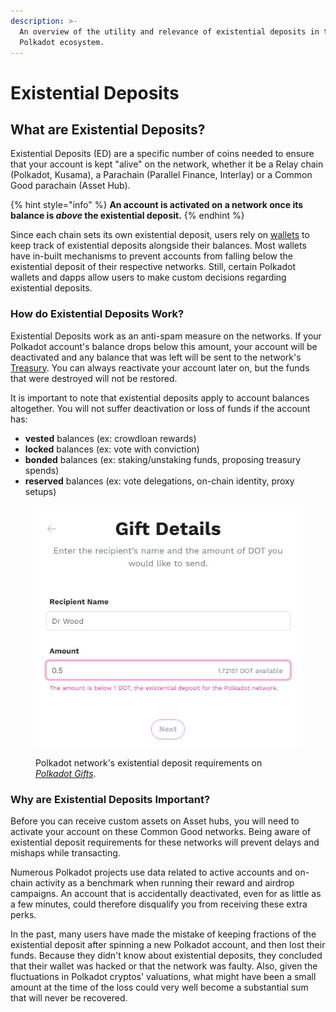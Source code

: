 ```yaml
---
description: >-
  An overview of the utility and relevance of existential deposits in the
  Polkadot ecosystem.
---
```


# Existential Deposits

## What are Existential Deposits?

Existential Deposits (ED) are a specific number of coins needed to ensure that your account is kept "alive" on the network, whether it be a Relay chain (Polkadot, Kusama), a Parachain (Parallel Finance, Interlay) or a Common Good parachain (Asset Hub).&#x20;

{% hint style="info" %}
**An account is activated on a network once its balance is **_**above**_** the existential deposit.**&#x20;
{% endhint %}

Since each chain sets its own existential deposit, users rely on [wallets](../2.storage/) to keep track of existential deposits alongside their balances. Most wallets have in-built mechanisms to prevent accounts from falling below the existential deposit of their respective networks. Still, certain Polkadot wallets and dapps allow users to make custom decisions regarding existential deposits.



### How do Existential Deposits Work?

Existential Deposits work as an anti-spam measure on the networks. If your Polkadot account's balance drops below this amount, your account will be deactivated and any balance that was left will be sent to the network's [Treasury](../3.operations/crowdfunding/treasury-spends.md). You can always reactivate your account later on, but the funds that were destroyed will not be restored.&#x20;

It is important to note that existential deposits apply to account balances altogether. You will not suffer deactivation or loss of funds if the account has:

* **vested** balances (ex: crowdloan rewards)
* **locked** balances (ex: vote with conviction)
* **bonded** balances (ex: staking/unstaking funds, proposing treasury spends)
* **reserved** balances (ex: vote delegations, on-chain identity, proxy setups)

<figure><img src="../../.gitbook/assets/A_EDGift.JPG" alt="This image shows that the Polkadot network does not allow sending of gifts for less than 1 DOT, which is the existential deposit for Polkadot."><figcaption><p>Polkadot network's existential deposit requirements on <a href="https://gifts.polkadot.network/#/generate"><em>Polkadot Gifts</em></a>.</p></figcaption></figure>



### Why are Existential Deposits Important?

Before you can receive custom assets on Asset hubs, you will need to activate your account on these Common Good networks. Being aware of existential deposit requirements for these networks will prevent delays and mishaps while transacting.

Numerous Polkadot projects use data related to active accounts and on-chain activity as a benchmark when running their reward and airdrop campaigns. An account that is accidentally deactivated, even for as little as a few minutes, could therefore disqualify you from receiving these extra perks.

In the past, many users have made the mistake of keeping fractions of the existential deposit after spinning a new Polkadot account, and then lost their funds. Because they didn't know about existential deposits, they concluded that their wallet was hacked or that the network was faulty. Also, given the fluctuations in Polkadot cryptos' valuations, what might have been a small amount at the time of the loss could very well become a substantial sum that will never be recovered.

